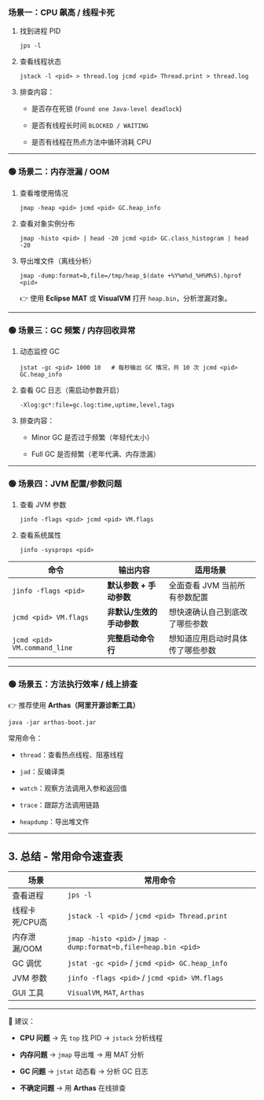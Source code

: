 
### 场景一：CPU 飙高 / 线程卡死

1. 找到进程 PID
    
    `jps -l`
    
2. 查看线程状态
    
    `jstack -l <pid> > thread.log jcmd <pid> Thread.print > thread.log`
    
3. 排查内容：
    
    - 是否存在死锁 (`Found one Java-level deadlock`)
        
    - 是否有线程长时间 `BLOCKED / WAITING`
        
    - 是否有线程在热点方法中循环消耗 CPU
        

---

### 🟢 场景二：内存泄漏 / OOM

1. 查看堆使用情况
    
    `jmap -heap <pid> jcmd <pid> GC.heap_info`
    
2. 查看对象实例分布
    
    `jmap -histo <pid> | head -20 jcmd <pid> GC.class_histogram | head -20`
    
3. 导出堆文件（离线分析）
    
    `jmap -dump:format=b,file=/tmp/heap_$(date +%Y%m%d_%H%M%S).hprof <pid>`
    
    👉 使用 **Eclipse MAT** 或 **VisualVM** 打开 `heap.bin`，分析泄漏对象。
    

---

### 🟢 场景三：GC 频繁 / 内存回收异常

1. 动态监控 GC
    
    `jstat -gc <pid> 1000 10   # 每秒输出 GC 情况，共 10 次 jcmd <pid> GC.heap_info`
    
2. 查看 GC 日志（需启动参数开启）
    
    `-Xlog:gc*:file=gc.log:time,uptime,level,tags`
    
3. 排查内容：
    
    - Minor GC 是否过于频繁（年轻代太小）
        
    - Full GC 是否频繁（老年代满、内存泄漏）
        

---

### 🟢 场景四：JVM 配置/参数问题

1. 查看 JVM 参数
    
    `jinfo -flags <pid> jcmd <pid> VM.flags`
    
2. 查看系统属性
    
    `jinfo -sysprops <pid>`
    

|命令|输出内容|适用场景|
|---|---|---|
|`jinfo -flags <pid>`|**默认参数 + 手动参数**|全面查看 JVM 当前所有参数配置|
|`jcmd <pid> VM.flags`|**非默认/生效的手动参数**|想快速确认自己到底改了哪些参数|
|`jcmd <pid> VM.command_line`|**完整启动命令行**|想知道应用启动时具体传了哪些参数

---

### 🟢 场景五：方法执行效率 / 线上排查

👉 推荐使用 **Arthas（阿里开源诊断工具）**

`java -jar arthas-boot.jar`

常用命令：

- `thread`：查看热点线程、阻塞线程
    
- `jad`：反编译类
    
- `watch`：观察方法调用入参和返回值
    
- `trace`：跟踪方法调用链路
    
- `heapdump`：导出堆文件
    

---

## 3. 总结 - 常用命令速查表

| 场景        | 常用命令                                                            |
| --------- | --------------------------------------------------------------- |
| 查看进程      | `jps -l`                                                        |
| 线程卡死/CPU高 | `jstack -l <pid>` / `jcmd <pid> Thread.print`                   |
| 内存泄漏/OOM  | `jmap -histo <pid>` / `jmap -dump:format=b,file=heap.bin <pid>` |
| GC 调优     | `jstat -gc <pid>` / `jcmd <pid> GC.heap_info`                   |
| JVM 参数    | `jinfo -flags <pid>` / `jcmd <pid> VM.flags`                    |
| GUI 工具    | `VisualVM`, `MAT`, `Arthas`                                     |

---

📌 建议：

- **CPU 问题** → 先 `top` 找 PID → `jstack` 分析线程
    
- **内存问题** → `jmap` 导出堆 → 用 MAT 分析
    
- **GC 问题** → `jstat` 动态看 → 分析 GC 日志
    
- **不确定问题** → 用 **Arthas** 在线排查